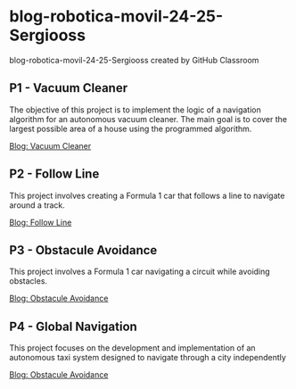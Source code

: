 # blog-robotica-movil-24-25-Sergiooss
blog-robotica-movil-24-25-Sergiooss created by GitHub Classroom

## P1 - Vacuum Cleaner
The objective of this project is to implement the logic of a navigation algorithm for an autonomous vacuum cleaner. The main goal is to cover the largest possible area of a house using the programmed algorithm.

[Blog: Vacuum Cleaner](https://sites.google.com/view/mobilerobotics/basic-vacuum-cleaner)

## P2 - Follow Line
This project involves creating a Formula 1 car that follows a line to navigate around a track.

[Blog: Follow Line](https://sites.google.com/view/mobilerobotics/follow-line)

## P3 - Obstacule Avoidance
This project involves a Formula 1 car navigating a circuit while avoiding obstacles.

[Blog: Obstacule Avoidance](https://sites.google.com/view/mobilerobotics/obstacule-avoidance)

## P4 - Global Navigation
This project focuses on the development and implementation of an autonomous taxi system designed to navigate through a city independently

[Blog: Obstacule Avoidance](https://sites.google.com/view/mobilerobotics/global-navigation)
